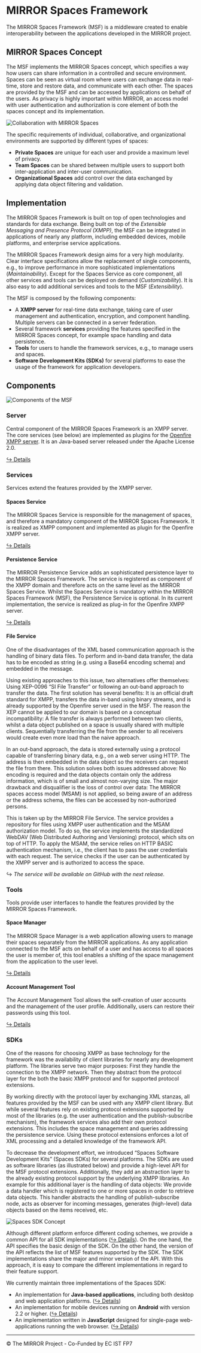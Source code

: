 # MIRROR Spaces Framework
The MIRROR Spaces Framework (MSF) is a middleware created to enable interoperability between the applications developed in the MIRROR project.

## MIRROR Spaces Concept
The MSF implements the MIRROR Spaces concept, which specifies a way how users can share information in a controlled and secure environment. Spaces can be seen as virtual room where users can exchange data in real-time, store and restore data, and communicate with each other. The spaces are provided by the MSF and can be accessed by applications on behalf of the users. As privacy is highly important within MIRROR, an access model with user authentication and authorization is core element of both the spaces concept and its implementation.

![Collaboration with MIRROR Spaces][1]

The specific requirements of individual, collaborative, and organizational environments are supported by different types of spaces:

- **Private Spaces** are unique for each user and provide a maximum level of privacy.
- **Team Spaces** can be shared between multiple users to support both inter-application and inter-user communication.
- **Organizational Spaces** add control over the data exchanged by applying data object filtering and validation.

## Implementation

The MIRROR Spaces Framework is built on top of open technologies and standards for data exchange. Being built on top of the *Extensible Messaging and Presence Protocol (XMPP)*, the MSF can be integrated in applications of nearly any platform, including embedded devices, mobile platforms, and enterprise service applications.

The MIRROR Spaces Framework design aims for a very high modularity. Clear interface specifications allow the replacement of single components, e.g., to improve performance in more sophisticated implementations (*Maintainability*). Except for the Spaces Service as core component, all other services and tools can be deployed on demand (*Customizability*). It is also easy to add additional services and tools to the MSF (*Extensibility*).

The MSF is composed by the following components:

- A **XMPP server** for real-time data exchange, taking care of user management and authentication, encryption, and component handling. Multiple servers can be connected in a server federation.
- Several framework **services** providing the features specified in the MIRROR Spaces concept, for example space handling and data persistence.
- **Tools** for users to handle the framework services, e.g., to manage users and spaces.
- **Software Development Kits (SDKs)** for several platforms to ease the usage of the framework for application developers.


## Components

![Components of the MSF][2]

### Server
Central component of the MIRROR Spaces Framework is an XMPP server. The core services (see below) are implemented as plugins for the [Openfire XMPP server][3]. It is an Java-based server released under the Apache License 2.0.

[↪ Details](https://github.com/MirrorIP/msf/wiki/Server-Overview)

### Services
Services extend the features provided by the XMPP server.

#### Spaces Service
The MIRROR Spaces Service is responsible for the management of spaces, and therefore a mandatory component of the MIRROR Spaces Framework. It is realized as XMPP component and implemented as plugin for the Openfire XMPP server.

[↪ Details][4]

#### Persistence Service
The MIRROR Persistence Service adds an sophisticated persistence layer to the MIRROR Spaces Framework. The service is registered as component of the XMPP domain and therefore acts on the same level as the MIRROR Spaces Service. Whilst the Spaces Service is mandatory within the MIRROR Spaces Framework (MSF), the Persistence Service is optional. In its current implementation, the service is realized as plug-in for the Openfire XMPP server.

[↪ Details][5]

#### File Service
One of the disadvantages of the XML based communication approach is the handling of binary data files. To perform and in-band data transfer, the data has to be encoded as string (e.g. using a Base64 encoding schema) and embedded in the message.

Using existing approaches to this issue, two alternatives offer themselves: Using XEP-0096 “SI File Transfer” or following an out-band approach to transfer the data. The first solution has several benefits: It is an official draft standard for XMPP, transfers the data in-band using binary streams, and is already supported by the Openfire server used in the MSF. The reason the XEP cannot be applied to our domain is based on a conceptual incompatibility: A file transfer is always performed between two clients, whilst a data object published on a space is usually shared with multiple clients. Sequentially transferring the file from the sender to all receivers would create even more load than the naive approach.

In an out-band approach, the data is stored externally using a protocol capable of transferring binary data, e.g., on a web server using HTTP. The address is then embedded in the data object so the receivers can request the file from there. This solution solves both issues addressed above: No encoding is required and the data objects contain only the address information, which is of small and almost non-varying size. The major drawback and disqualifier is the loss of control over data: The MIRROR spaces access model (MSAM) is not applied, so being aware of an address or the address schema, the files can be accessed by non-authorized persons.

This is taken up by the MIRROR File Service. The service provides a repository for files using XMPP user authentication and the MSAM authorization model. To do so, the service implements the standardized WebDAV (Web Distributed Authoring and Versioning) protocol, which sits on top of HTTP. To apply the MSAM, the service relies on HTTP BASIC authentication mechanism, i.e., the client has to pass the user credentials with each request.  The service checks if the user can be authenticated by the XMPP server and is authorized to access the space.

↪ *The service will be available on GitHub with the next release.*

### Tools
Tools provide user interfaces to handle the features provided by the MIRROR Spaces Framework.

#### Space Manager
The MIRROR Space Manager is a web application allowing users to manage their spaces separately from the MIRROR applications. As any application connected to the MSF acts on behalf of a user and has access to all spaces the user is member of, this tool enables a shifting of the space management from the application to the user level.

[↪ Details][6]

#### Account Management Tool
The Account Management Tool allows the self-creation of user accounts and the management of the user profile. Additionally, users can restore their passwords using this tool.

[↪ Details][7]

### SDKs
One of the reasons for choosing XMPP as base technology for the framework was the availability of client libraries for nearly any development platform. The libraries serve two major purposes: First they handle the connection to the XMPP network. Then they abstract from the protocol layer for the both the basic XMPP protocol and for supported protocol extensions.

By working directly with the protocol layer by exchanging XML stanzas, all features provided by the MSF can be used with any XMPP client library. But while several features rely on existing protocol extensions supported by most of the libraries (e.g. the user authentication and the publish-subscribe mechanism), the framework services also add their own protocol extensions. This includes the space management and queries addressing the persistence service. Using these protocol extensions enforces a lot of XML processing and a detailed knowledge of the framework API.

To decrease the development effort, we introduced “Spaces Software Development Kits” (Spaces SDKs) for several platforms. The SDKs are used as software libraries (as illustrated below) and provide a high-level API for the MSF protocol extensions. Additionally, they add an abstraction layer to the already existing protocol support by the underlying XMPP libraries. An example for this additional layer is the handling of data objects: We provide a data handler which is registered to one or more spaces in order to retrieve data objects. This handler abstracts the handling of publish-subscribe node, acts as observer for incoming messages, generates (high-level) data objects based on the items received, etc.

![Spaces SDK Concept][8]

Although different platform enforce different coding schemes, we provide a common API for all SDK implementations ([↪ Details][9]). On the one hand, the API specifies the basic design of the SDK. On the other hand, the version of the API reflects the list of MSF features supported by the SDK.  The SDK implementations share the major and minor version of the API. With this approach, it is easy to compare the different implementations in regard to their feature support.

We currently maintain three implementations of the Spaces SDK:

*	An implementation for **Java-based applications**, including both desktop and web application platforms. ([↪ Details][10])
*	An implementation for mobile devices running on **Android** with version 2.2 or higher. ([↪ Details][11])
*	An implementation written in **JavaScript** designed for single-page web-applications running the web browser. ([↪ Details][12])

----

© The MIRROR Project - Co-Funded by EC IST FP7


  [1]: https://raw.github.com/MirrorIP/msf/master/images/spaces-concept.png
  [2]: https://raw.github.com/MirrorIP/msf/master/images/msf-components.png
  [3]: http://www.igniterealtime.org/projects/openfire/
  [4]: https://github.com/MirrorIP/msf-spaces-service
  [5]: https://github.com/MirrorIP/msf-persistence-service
  [6]: https://github.com/MirrorIP/msf-space-manager
  [7]: https://github.com/MirrorIP/msf-account-manager
  [8]: https://raw.github.com/MirrorIP/msf/master/images/sdk-schema.png
  [9]: https://github.com/MirrorIP/msf-spaces-sdk-api
  [10]: https://github.com/MirrorIP/msf-spaces-sdk-java
  [11]: https://github.com/MirrorIP/msf-spaces-sdk-android
  [12]: https://github.com/MirrorIP/msf-spaces-sdk-javascript
